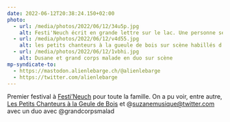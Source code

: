 ```yaml
---
date: 2022-06-12T20:38:24.150+02:00
photo:
  - url: /media/photos/2022/06/12/34u5p.jpg
    alt: Festi'Neuch écrit en grande lettre sur le lac. Une personne se baigne devant le panneau.
  - url: /media/photos/2022/06/12/v4d55.jpg
    alt: les petits chanteurs à la gueule de bois sur scène habillés d'un costume rouge et de chaussures bleues.
  - url: /media/photos/2022/06/12/1vbhi.jpg
    alt: Dusane et grand corps malade en duo sur scène
mp-syndicate-to:
  - https://mastodon.alienlebarge.ch/@alienlebarge
  - https://twitter.com/alienlebarge
---
```

Premier festival à [Festi’Neuch](https://festineuch.ch/) pour toute la famille.
On a pu voir, entre autre, [Les Petits Chanteurs à la Geule de Bois](https://www.pcgb.ch/) et @suzanemusique@twitter.com avec un duo avec @grandcorpsmalad
